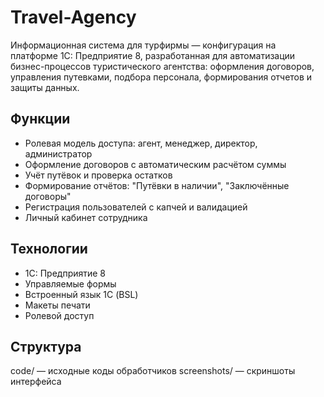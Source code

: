 # Travel-Agency
Информационная система для турфирмы — конфигурация на платформе 1С: Предприятие 8, разработанная для автоматизации бизнес-процессов туристического агентства: оформления договоров, управления путевками, подбора персонала, формирования отчетов и защиты данных. 
## Функции
- Ролевая модель доступа: агент, менеджер, директор, администратор
- Оформление договоров с автоматическим расчётом суммы
- Учёт путёвок и проверка остатков
- Формирование отчётов: "Путёвки в наличии", "Заключённые договоры"
- Регистрация пользователей с капчей и валидацией
- Личный кабинет сотрудника
## Технологии
- 1С: Предприятие 8
- Управляемые формы
- Встроенный язык 1С (BSL)
- Макеты печати
- Ролевой доступ
## Структура
code/ — исходные коды обработчиков
screenshots/ — скриншоты интерфейса
